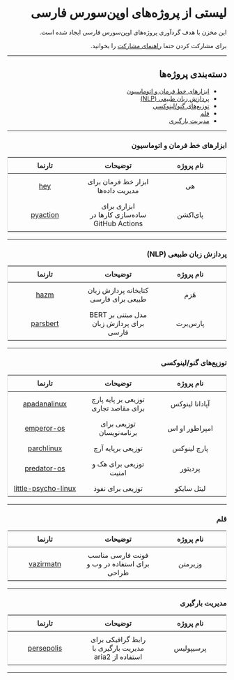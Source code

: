 <div dir = "rtl">

# لیستی از پروژه‌های اوپن‌سورس فارسی

این مخزن با هدف گردآوری پروژه‌های اوپن‌سورس فارسی ایجاد شده است.

برای مشارکت کردن حتما [راهنمای مشارکت](https://github.com/behdanisohrab/awesome-persian-oss/blob/main/CONTRIBUTING.md) را بخوانید.

--------

## دسته‌بندی پروژه‌ها
- [ابزارهای خط فرمان و اتوماسیون](#ابزارهای-خط-فرمان-و-اتوماسیون)
- [پردازش زبان طبیعی (NLP)](#پردازش-زبان-طبیعی-nlp)
- [توزیع‌های گنو/لینوکسی](#توزیع‌های-گنولینوکسی)
- [قلم](#قلم)
- [مدیریت بارگیری](#مدیریت-بارگیری)

--------

### ابزارهای خط فرمان و اتوماسیون
<table style="width:100%; table-layout: fixed; border: 1px solid #ddd; border-collapse: collapse;">
  <thead>
    <tr>
      <th style="width: 33%; text-align: center; padding: 8px;">نام پروژه</th>
      <th style="width: 33%; text-align: center; padding: 8px;">توضیحات</th>
      <th style="width: 34%; text-align: center; padding: 8px;">تارنما</th>
    </tr>
  </thead>
  <tbody>
    <tr>
      <td style="text-align: center; padding: 8px;">هی</td>
      <td style="text-align: center; padding: 8px;">ابزار خط فرمان برای مدیریت داده‌ها</td>
      <td style="text-align: center; padding: 8px;"><a href="https://github.com/lnxpy/hey">hey</a></td>
    </tr>
    <tr>
      <td style="text-align: center; padding: 8px;">پای‌اکشن</td>
      <td style="text-align: center; padding: 8px;">ابزاری برای ساده‌سازی کارها در GitHub Actions</td>
      <td style="text-align: center; padding: 8px;"><a href="https://github.com/lnxpy/pyaction">pyaction</a></td>
    </tr>
  </tbody>
</table>

--------

### پردازش زبان طبیعی (NLP)
<table style="width:100%; table-layout: fixed; border: 1px solid #ddd; border-collapse: collapse;">
  <thead>
    <tr>
      <th style="width: 33%; text-align: center; padding: 8px;">نام پروژه</th>
      <th style="width: 33%; text-align: center; padding: 8px;">توضیحات</th>
      <th style="width: 34%; text-align: center; padding: 8px;">تارنما</th>
    </tr>
  </thead>
  <tbody>
    <tr>
      <td style="text-align: center; padding: 8px;">هَزم</td>
      <td style="text-align: center; padding: 8px;">کتابخانه پردازش زبان طبیعی برای فارسی</td>
      <td style="text-align: center; padding: 8px;"><a href="https://github.com/roshan-research/hazm">hazm</a></td>
    </tr>
    <tr>
      <td style="text-align: center; padding: 8px;">پارس‌برت</td>
      <td style="text-align: center; padding: 8px;">مدل مبتنی بر BERT برای پردازش زبان فارسی</td>
      <td style="text-align: center; padding: 8px;"><a href="https://github.com/hooshvare/parsbert">parsbert</a></td>
    </tr>
  </tbody>
</table>

--------

### توزیع‌های گنو/لینوکسی
<table style="width:100%; table-layout: fixed; border: 1px solid #ddd; border-collapse: collapse;">
  <thead>
    <tr>
      <th style="width: 33%; text-align: center; padding: 8px;">نام پروژه</th>
      <th style="width: 33%; text-align: center; padding: 8px;">توضیحات</th>
      <th style="width: 34%; text-align: center; padding: 8px;">تارنما</th>
    </tr>
  </thead>
  <tbody>
    <tr>
      <td style="text-align: center; padding: 8px;">آپادانا لینوکس</td>
      <td style="text-align: center; padding: 8px;">توزیعی بر پایه پارچ برای مقاصد تجاری</td>
      <td style="text-align: center; padding: 8px;"><a href="https://apadanalinux.ir">apadanalinux</a></td>
    </tr>
    <tr>
      <td style="text-align: center; padding: 8px;">امپراطور او اس</td>
      <td style="text-align: center; padding: 8px;">توزیعی برای برنامه‌نویسان</td>
      <td style="text-align: center; padding: 8px;"><a href="https://emperor-os.ir">emperor-os</a></td>
    </tr>
    <tr>
      <td style="text-align: center; padding: 8px;">پارچ لینوکس</td>
      <td style="text-align: center; padding: 8px;">توزیعی برپایه آرچ</td>
      <td style="text-align: center; padding: 8px;"><a href="https://parchlinux.com">parchlinux</a></td>
    </tr>
    <tr>
      <td style="text-align: center; padding: 8px;">پردیتور</td>
      <td style="text-align: center; padding: 8px;">توزیعی برای هک و امنیت</td>
      <td style="text-align: center; padding: 8px;"><a href="https://predator-os.ir">predator-os</a></td>
    </tr>
    <tr>
      <td style="text-align: center; padding: 8px;">لیتل سایکو</td>
      <td style="text-align: center; padding: 8px;">توزیعی برای نفوذ</td>
      <td style="text-align: center; padding: 8px;"><a href="https://predator-os.ir/little-psycho-linux/">little-psycho-linux</a></td>
    </tr>
  </tbody>
</table>

--------

### قلم
<table style="width:100%; table-layout: fixed; border: 1px solid #ddd; border-collapse: collapse;">
  <thead>
    <tr>
      <th style="width: 33%; text-align: center; padding: 8px;">نام پروژه</th>
      <th style="width: 33%; text-align: center; padding: 8px;">توضیحات</th>
      <th style="width: 34%; text-align: center; padding: 8px;">تارنما</th>
    </tr>
  </thead>
  <tbody>
    <tr>
      <td style="text-align: center; padding: 8px;">وزیرمتن</td>
      <td style="text-align: center; padding: 8px;">فونت فارسی مناسب برای استفاده در وب و طراحی</td>
      <td style="text-align: center; padding: 8px;"><a href="https://github.com/rastikerdar/vazirmatn">vazirmatn</a></td>
    </tr>
  </tbody>
</table>

--------

### مدیریت بارگیری
<table style="width:100%; table-layout: fixed; border: 1px solid #ddd; border-collapse: collapse;">
  <thead>
    <tr>
      <th style="width: 33%; text-align: center; padding: 8px;">نام پروژه</th>
      <th style="width: 33%; text-align: center; padding: 8px;">توضیحات</th>
      <th style="width: 34%; text-align: center; padding: 8px;">تارنما</th>
    </tr>
  </thead>
  <tbody>
    <tr>
      <td style="text-align: center; padding: 8px;">پرسیپولیس</td>
      <td style="text-align: center; padding: 8px;">رابط گرافیکی برای مدیریت بارگیری با استفاده از aria2</td>
      <td style="text-align: center; padding: 8px;"><a href="https://github.com/persepolisdm/persepolis">persepolis</a></td>
    </tr>
  </tbody>
</table>

--------

</div>
